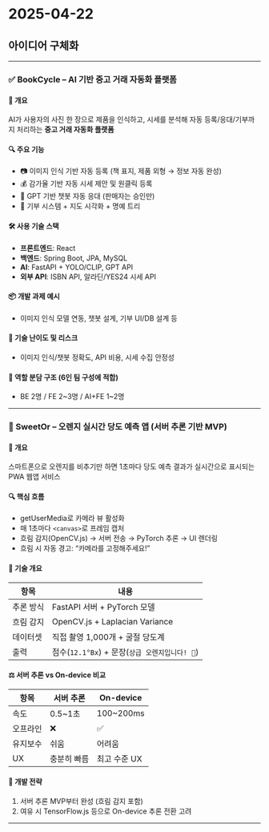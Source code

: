 # 2025-04-22

## 아이디어 구체화

---

### ✅ BookCycle – AI 기반 중고 거래 자동화 플랫폼

#### 📌 개요  
AI가 사용자의 사진 한 장으로 제품을 인식하고, 시세를 분석해 자동 등록/응대/기부까지 처리하는 **중고 거래 자동화 플랫폼**

#### 🔍 주요 기능
- 📷 이미지 인식 기반 자동 등록 (책 표지, 제품 외형 → 정보 자동 완성)
- 💰 감가율 기반 자동 시세 제안 및 원클릭 등록
- 🤖 GPT 기반 챗봇 자동 응대 (판매자는 승인만)
- 🎁 기부 시스템 + 지도 시각화 + 명예 트리

#### 🛠 사용 기술 스택
- **프론트엔드**: React  
- **백엔드**: Spring Boot, JPA, MySQL  
- **AI**: FastAPI + YOLO/CLIP, GPT API  
- **외부 API**: ISBN API, 알라딘/YES24 시세 API

#### 📦 개발 과제 예시
- 이미지 인식 모델 연동, 챗봇 설계, 기부 UI/DB 설계 등  

#### 🧠 기술 난이도 및 리스크
- 이미지 인식/챗봇 정확도, API 비용, 시세 수집 안정성

#### 👥 역할 분담 구조 (6인 팀 구성에 적합)
- BE 2명 / FE 2~3명 / AI+FE 1~2명

---

### 🍊 SweetOr – 오렌지 실시간 당도 예측 앱 (서버 추론 기반 MVP)

#### 📌 개요  
스마트폰으로 오렌지를 비추기만 하면 1초마다 당도 예측 결과가 실시간으로 표시되는 PWA 웹앱 서비스

#### 🔍 핵심 흐름
- getUserMedia로 카메라 뷰 활성화
- 매 1초마다 `<canvas>`로 프레임 캡처
- 흐림 감지(OpenCV.js) → 서버 전송 → PyTorch 추론 → UI 렌더링
- 흐림 시 자동 경고: “카메라를 고정해주세요!”

#### 🧠 기술 개요
| 항목 | 내용 |
|------|------|
| 추론 방식 | FastAPI 서버 + PyTorch 모델 |
| 흐림 감지 | OpenCV.js + Laplacian Variance |
| 데이터셋 | 직접 촬영 1,000개 + 굴절 당도계 |
| 출력 | 점수(`12.1°Bx`) + 문장(`상급 오렌지입니다! 🍊`)

#### ⚖️ 서버 추론 vs On-device 비교
| 항목 | 서버 추론 | On-device |
|------|-------------|------------|
| 속도 | 0.5~1초 | 100~200ms |
| 오프라인 | ❌ | ✅ |
| 유지보수 | 쉬움 | 어려움 |
| UX | 충분히 빠름 | 최고 수준 UX

#### 🧪 개발 전략
1. 서버 추론 MVP부터 완성 (흐림 감지 포함)  
2. 여유 시 TensorFlow.js 등으로 On-device 추론 전환 고려

---

